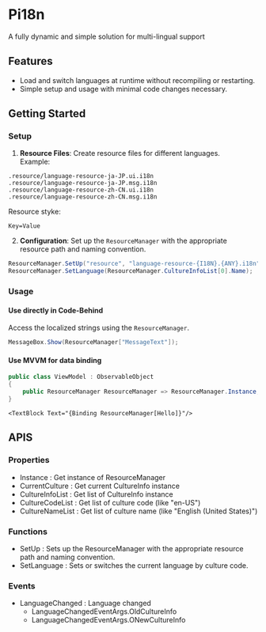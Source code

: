 # Pi18n
A fully dynamic and simple solution for multi-lingual support

## Features

- Load and switch languages at runtime without recompiling or restarting.
- Simple setup and usage with minimal code changes necessary.

## Getting Started

### Setup

1. **Resource Files**: Create resource files for different languages.  
Example:
```
.resource/language-resource-ja-JP.ui.i18n
.resource/language-resource-ja-JP.msg.i18n
.resource/language-resource-zh-CN.ui.i18n
.resource/language-resource-zh-CN.msg.i18n
```
Resource styke:
```
Key=Value
```

2. **Configuration**: Set up the `ResourceManager` with the appropriate resource path and naming convention.

```csharp
ResourceManager.SetUp("resource", "language-resource-{I18N}.{ANY}.i18n");
ResourceManager.SetLanguage(ResourceManager.CultureInfoList[0].Name);
```

### Usage

#### Use directly in Code-Behind

Access the localized strings using the `ResourceManager`.

```csharp
MessageBox.Show(ResourceManager["MessageText"]);
```

#### Use MVVM for data binding

```csharp
public class ViewModel : ObservableObject
{
    public ResourceManager ResourceManager => ResourceManager.Instance;
}
```
```xaml
<TextBlock Text="{Binding ResourceManager[Hello]}"/>
```

## APIS

### Properties

- Instance : Get instance of ResourceManager
- CurrentCulture : Get current CultureInfo instance
- CultureInfoList : Get list of CultureInfo instance
- CultureCodeList : Get list of culture code (like "en-US")
- CultureNameList : Get list of culture name (like "English (United States)")

### Functions

- SetUp : Sets up the ResourceManager with the appropriate resource path and naming convention.
- SetLanguage : Sets or switches the current language by culture code.

### Events

- LanguageChanged : Language changed
    - LanguageChangedEventArgs.OldCultureInfo
    - LanguageChangedEventArgs.ONewCultureInfo